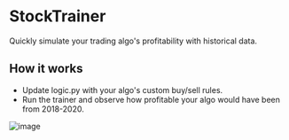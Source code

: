 # StockTrainer
Quickly simulate your trading algo's profitability with historical data.


## How it works
- Update logic.py with your algo's custom buy/sell rules.
- Run the trainer and observe how profitable your algo would have been from 2018-2020.

![image](https://user-images.githubusercontent.com/12991137/98625968-91d91180-2375-11eb-91cd-95ffd4ba99ee.png)
